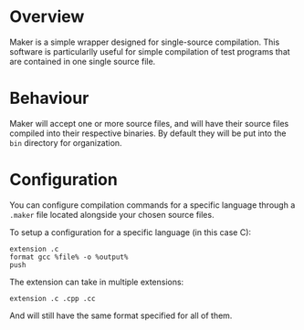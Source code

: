 # Overview

Maker is a simple wrapper designed for single-source compilation. This software is particularlly 
useful for simple compilation of test programs that are contained in one single source file.

# Behaviour 

Maker will accept one or more source files, and will have their source files compiled into 
their respective binaries. By default they will be put into the `bin` directory for organization.

# Configuration

You can configure compilation commands for a specific language through a `.maker` file 
located alongside your chosen source files.

To setup a configuration for a specific language (in this case C):

```
extension .c
format gcc %file% -o %output%
push
```

The extension can take in multiple extensions: 

`extension .c .cpp .cc`

And will still have the same format specified for all of them.


